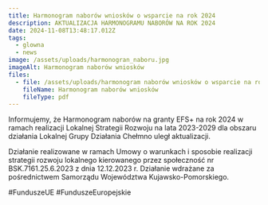 ```yaml
---
title: Harmonogram naborów wniosków o wsparcie na rok 2024
description: AKTUALIZACJA HARMONOGRAMU NABORÓW NA ROK 2024
date: 2024-11-08T13:48:17.012Z
tags:
  - glowna
  - news
image: /assets/uploads/harmonogran_naboru.jpg
imageAlt: Harmonogram naborów wniosków
files:
  - file: /assets/uploads/harmonogram naborów wniosków o wsparcie na rok 2024.pdf
    fileName: Harmonogram naborów wniosków
    fileType: pdf
---
```

Informujemy, że Harmonogram naborów na granty EFS+ na rok 2024 w ramach realizacji Lokalnej Strategii Rozwoju na lata 2023-2029 dla obszaru działania Lokalnej Grupy Działania Chełmno uległ aktualizacji.

Działanie realizowane w ramach Umowy o warunkach i sposobie realizacji strategii rozwoju lokalnego kierowanego przez społeczność nr BSK.7161.25.6.2023 z dnia 12.12.2023 r. Działanie wdrażane za pośrednictwem Samorządu Województwa Kujawsko-Pomorskiego.



\#FunduszeUE #FunduszeEuropejskie
